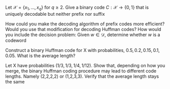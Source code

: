 <Exercise>
<Question>

Let $\mathscr{X}=\{x_1,...,x_q\}$ for $q\geqslant 2$. Give a binary code $C:\mathscr{X}\rightarrow \{0,1\}$ that is uniquely decodable but neither prefix nor suffix

</Question>
</Exercise>

<Exercise>
<Question>

How could you make the decoding algorithm of prefix codes more efficient? Would you use that modification for decoding Huffman codes? How would you include the decision problem: Given $w\in\mathscr{D}$, determine whether $w$ is a codeword

</Question>
</Exercise>

<Exercise>
<Question>

Construct a binary Huffman code for X with probabilities, $0.5,0.2,0.15,0.1,0.05$. What is the average length?

</Question>
</Exercise>

<Exercise>
<Question>

Let X have probabilities $(1/3,1/3,1/4,1/12)$. Show that, depending on how you merge, the binary Huffman coding procedure may lead to different code lengths. Namely (2,2,2,2) or (1,2,3,3). Verify that the average length stays the same

</Question>
</Exercise>
